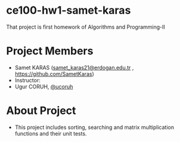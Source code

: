 # ce100-hw1-samet-karas
That project is first homework of Algorithms and Programming-II
# Project Members
- Samet KARAS (samet_karas21@erdogan.edu.tr , https://github.com/SametKaras)
- Instructor: 
- Ugur CORUH, [@ucoruh](https://github.com/ucoruh)
# About Project
- This project includes sorting, searching and matrix multiplication functions and their unit tests.
